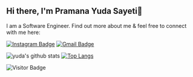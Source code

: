 
## Hi there, I'm Pramana Yuda Sayeti👋

I am a Software Engineer. Find out more about me & feel free to connect with me here:

[![Instagram Badge](https://img.shields.io/badge/-pramanayudaa-ff69b4?style=flat-square&logo=instagram&logoColor=white&link=https://www.instagram.com/pramanayudaa/)](https://www.instagram.com/pramanayudaa/)
[![Gmail Badge](https://img.shields.io/badge/-pramanayuda772@gmail.com-c14438?style=flat-square&logo=Gmail&logoColor=white&link=mailto:pramanayuda772@gmail.com)](mailto:pramanayuda772@gmail.com)

![yuda's github stats](https://github-readme-stats.vercel.app/api?username=yudapramana&show_icons=true&theme=light) [![Top Langs](https://github-readme-stats.vercel.app/api/top-langs/?username=yudapramana&layout=compact)](https://github.com/yudapramana/github-readme-stats) 

![Visitor Badge](https://visitor-badge.laobi.icu/badge?page_id=yudapramana)

